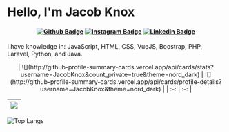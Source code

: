 # Hello, I'm Jacob Knox

<h4 align="center">

[![Github Badge](https://img.shields.io/badge/-Facebook-blue?style=for-the-badge&logo=Facebook&logoColor=white&link=https://github.com/JacobKnox)](https://www.facebook.com/jacobaknox)
[![Instagram Badge](https://img.shields.io/badge/-instagram-red?style=for-the-badge&logo=instagram&logoColor=white&link=https://github.com/JacobKnox)](https://www.instagram.com/epicguy203/)
[![Linkedin Badge](https://img.shields.io/badge/-Linkedin-blue?style=for-the-badge&logo=Linkedin&logoColor=white&link=https://github.com/JacobKnox)](https://www.linkedin.com/in/jacobknoxa/)

</h4>

I have knowledge in: JavaScript, HTML, CSS, VueJS, Boostrap, PHP, Laravel, Python, and Java.

<p align="center">
| ![](http://github-profile-summary-cards.vercel.app/api/cards/stats?username=JacobKnox&count_private=true&theme=nord_dark) | ![](http://github-profile-summary-cards.vercel.app/api/cards/profile-details?username=JacobKnox&theme=nord_dark) |
| :-: | :-: |

| ![](https://github-readme-streak-stats.herokuapp.com/?user=JacobKnox&hide_border=true&date_format=M%20j%5B%2C%20Y%5D&background=2D3742&stroke=2D3742&ring=6bbbca&fire=6bbbca&currStreakNum=fff&sideNums=6bbbca&currStreakLabel=6bbbca&sideLabels=fff&dates=fff) |
| :-: |
</p>

![Top Langs](https://github-readme-stats.vercel.app/api/top-langs/?username=JacobKnox&langs_count=10&theme=radical)
